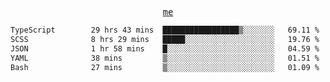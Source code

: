 <p align="center">
  <samp>
    <a href="https://yiwwhl.com">me</a>
  </samp>
</p>

<!--START_SECTION:waka-->

```txt
TypeScript        29 hrs 43 mins  █████████████████▒░░░░░░░   69.11 %
SCSS              8 hrs 29 mins   █████░░░░░░░░░░░░░░░░░░░░   19.76 %
JSON              1 hr 58 mins    █░░░░░░░░░░░░░░░░░░░░░░░░   04.59 %
YAML              38 mins         ▒░░░░░░░░░░░░░░░░░░░░░░░░   01.51 %
Bash              27 mins         ▒░░░░░░░░░░░░░░░░░░░░░░░░   01.09 %
```

<!--END_SECTION:waka-->